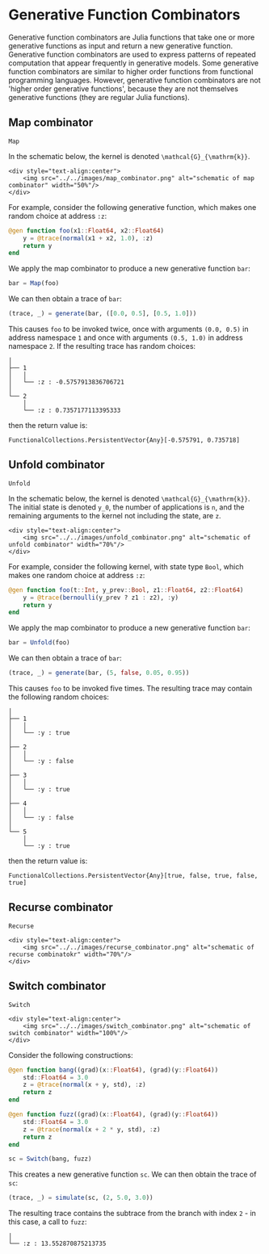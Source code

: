 # Generative Function Combinators

Generative function combinators are Julia functions that take one or more generative functions as input and return a new generative function.
Generative function combinators are used to express patterns of repeated computation that appear frequently in generative models.
Some generative function combinators are similar to higher order functions from functional programming languages.
However, generative function combinators are not 'higher order generative functions', because they are not themselves generative functions (they are regular Julia functions).

## Map combinator

```@docs
Map
```

In the schematic below, the kernel is denoted ``\mathcal{G}_{\mathrm{k}}``.
```@raw html
<div style="text-align:center">
    <img src="../../images/map_combinator.png" alt="schematic of map combinator" width="50%"/>
</div>
```

For example, consider the following generative function, which makes one random choice at address `:z`:
```julia
@gen function foo(x1::Float64, x2::Float64)
    y = @trace(normal(x1 + x2, 1.0), :z)
    return y
end
```
We apply the map combinator to produce a new generative function `bar`:
```julia
bar = Map(foo)
```
We can then obtain a trace of `bar`:
```julia
(trace, _) = generate(bar, ([0.0, 0.5], [0.5, 1.0]))
```
This causes `foo` to be invoked twice, once with arguments `(0.0, 0.5)` in address namespace `1` and once with arguments `(0.5, 1.0)` in address namespace `2`.
If the resulting trace has random choices:
```
│
├── 1
│   │
│   └── :z : -0.5757913836706721
│
└── 2
    │
    └── :z : 0.7357177113395333
```
then the return value is:
```
FunctionalCollections.PersistentVector{Any}[-0.575791, 0.735718]
```


## Unfold combinator

```@docs
Unfold
```

In the schematic below, the kernel is denoted ``\mathcal{G}_{\mathrm{k}}``.
The initial state is denoted ``y_0``, the number of applications is ``n``, and the remaining arguments to the kernel not including the state, are ``z``.
```@raw html
<div style="text-align:center">
    <img src="../../images/unfold_combinator.png" alt="schematic of unfold combinator" width="70%"/>
</div>
```

For example, consider the following kernel, with state type `Bool`, which makes one random choice at address `:z`:
```julia
@gen function foo(t::Int, y_prev::Bool, z1::Float64, z2::Float64)
    y = @trace(bernoulli(y_prev ? z1 : z2), :y)
    return y
end
```
We apply the map combinator to produce a new generative function `bar`:
```julia
bar = Unfold(foo)
```
We can then obtain a trace of `bar`:
```julia
(trace, _) = generate(bar, (5, false, 0.05, 0.95))
```
This causes `foo` to be invoked five times.
The resulting trace may contain the following random choices:
```
│
├── 1
│   │
│   └── :y : true
│
├── 2
│   │
│   └── :y : false
│
├── 3
│   │
│   └── :y : true
│
├── 4
│   │
│   └── :y : false
│
└── 5
    │
    └── :y : true

```
then the return value is:
```
FunctionalCollections.PersistentVector{Any}[true, false, true, false, true]
```

## Recurse combinator

```@docs
Recurse
```

```@raw html
<div style="text-align:center">
    <img src="../../images/recurse_combinator.png" alt="schematic of recurse combinatokr" width="70%"/>
</div>
```
## Switch combinator

```@docs
Switch
```

```@raw html
<div style="text-align:center">
    <img src="../../images/switch_combinator.png" alt="schematic of switch combinator" width="100%"/>
</div>
```

Consider the following constructions:

```julia
@gen function bang((grad)(x::Float64), (grad)(y::Float64))
    std::Float64 = 3.0
    z = @trace(normal(x + y, std), :z)
    return z
end

@gen function fuzz((grad)(x::Float64), (grad)(y::Float64))
    std::Float64 = 3.0
    z = @trace(normal(x + 2 * y, std), :z)
    return z
end

sc = Switch(bang, fuzz)
```

This creates a new generative function `sc`. We can then obtain the trace of `sc`:

```julia
(trace, _) = simulate(sc, (2, 5.0, 3.0))
```

The resulting trace contains the subtrace from the branch with index `2` - in this case, a call to `fuzz`:

```
│
└── :z : 13.552870875213735
```

